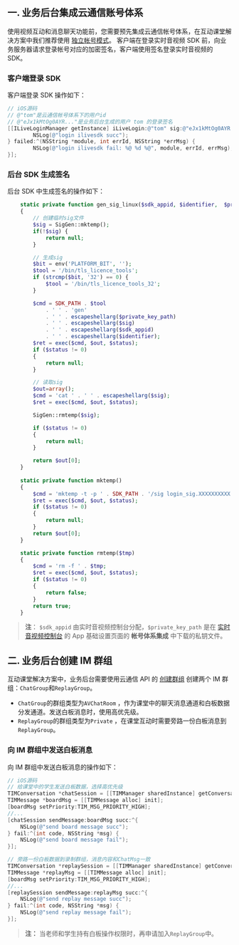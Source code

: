 ## 一. 业务后台集成云通信账号体系
使用视频互动和消息聊天功能前，您需要预先集成云通信帐号体系，在互动课堂解决方案中我们推荐使用 [独立帐号模式](/document/product/269/1508)。
客户端在登录实时音视频 SDK 前，向业务服务器请求登录帐号对应的加密签名，客户端使用签名登录实时音视频的 SDK。

### 客户端登录 SDK
客户端登录 SDK 操作如下：
```objectiveC
// iOS源码
// @"tom"是云通信帐号体系下的用户id
// @"eJx1kMtOg0AYR..."是业务后台生成的用户 tom 的登录签名
[[ILiveLoginManager getInstance] iLiveLogin:@"tom" sig:@"eJx1kMtOg0AYR..." succ:^{
		NSLog(@"login ilivesdk succ");
} failed:^(NSString *module, int errId, NSString *errMsg) {
		NSLog(@"login ilivesdk fail: %@ %d %@", module, errId, errMsg);
}];
```

### 后台 SDK 生成签名
后台 SDK 中生成签名的操作如下：
```php
    static private function gen_sig_linux($sdk_appid, $identifier,  $private_key_path)
    {
        // 创建临时sig文件
        $sig = SigGen::mktemp();
        if(!$sig) {
            return null;
        }

        // 生成sig
        $bit = env('PLATFORM_BIT', '');
        $tool = '/bin/tls_licence_tools';
        if (strcmp($bit, '32') == 0) {
            $tool = '/bin/tls_licence_tools_32';
        }

        $cmd = SDK_PATH . $tool
            . ' ' . 'gen'
            . ' ' . escapeshellarg($private_key_path)
            . ' ' . escapeshellarg($sig)
            . ' ' . escapeshellarg($sdk_appid)
            . ' ' . escapeshellarg($identifier);
        $ret = exec($cmd, $out, $status);
        if ($status != 0)
        {
            return null;
        }

        // 读取sig
        $out=array();
        $cmd = 'cat ' . ' ' . escapeshellarg($sig);
        $ret = exec($cmd, $out, $status);

        SigGen::rmtemp($sig);

        if ($status != 0)
        {
            return null;
        }

        return $out[0];
    }
		
    static private function mktemp()
    {
        $cmd = 'mktemp -t -p ' . SDK_PATH . '/sig login_sig.XXXXXXXXXX';
        $ret = exec($cmd, $out, $status);
        if ($status != 0)
        {
            return null;
        }
        return $out[0];
    }

    static private function rmtemp($tmp)
    {
        $cmd = 'rm -f ' . $tmp;
        $ret = exec($cmd, $out, $status);
        if ($status != 0)
        {
            return false;
        }
        return true;
    }
```

> **注**：
> `$sdk_appid` 由实时音视频控制台分配，`$private_key_path` 是在 [实时音视频控制台](http://console.tcecqpoc.fsphere.cn/ilvb) 的 App 基础设置页面的 **帐号体系集成** 中下载的私钥文件。

##  二. 业务后台创建 IM 群组
互动课堂解决方案中，业务后台需要使用云通信 API 的 [创建群组](/document/product/269/1615) 创建两个 IM 群组：`ChatGroup`和`ReplayGroup`。
- `ChatGroup`的群组类型为`AVChatRoom` ，作为课堂中的聊天消息通道和白板数据分发通道。发送白板消息时，使用高优先级。
- `ReplayGroup`的群组类型为`Private` ，在课堂互动时需要旁路一份白板消息到`ReplayGroup`。

### 向 IM 群组中发送白板消息
向 IM 群组中发送白板消息的操作如下：

```objectiveC
// iOS源码
// 给课堂中的学生发送白板数据，选择高优先级
TIMConversation *chatSession = [[TIMManager sharedInstance] getConversation:TIM_GROUP receiver:@"chat_group_id"];
TIMMessage *boardMsg = [[TIMMessage alloc] init];
[boardMsg setPriority:TIM_MSG_PRIORITY_HIGH];
//...
[chatSession sendMessage:boardMsg succ:^{
    NSLog(@"send board message succ");
} fail:^(int code, NSString *msg) {
    NSLog(@"send board message fail");
}];

// 旁路一份白板数据到录制群组，消息内容和ChatMsg一致
TIMConversation *replaySession = [[TIMManager sharedInstance] getConversation:TIM_GROUP receiver:@"chat_group_id"];
TIMMessage *replayMsg = [[TIMMessage alloc] init];
[boardMsg setPriority:TIM_MSG_PRIORITY_HIGH];
//...
[replaySession sendMessage:replayMsg succ:^{
    NSLog(@"send replay message succ");
} fail:^(int code, NSString *msg) {
    NSLog(@"send replay message fail");
}];
```

> **注：**
> 当老师和学生持有白板操作权限时，再申请加入`ReplayGroup`中。

